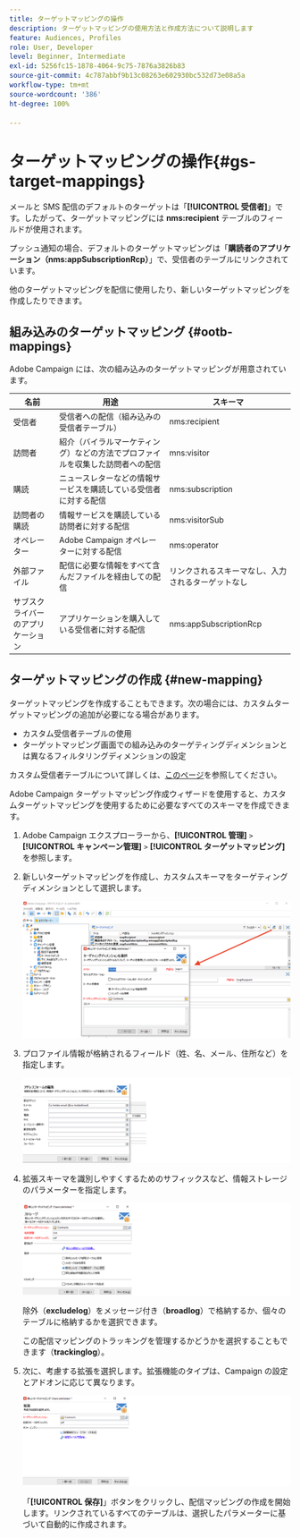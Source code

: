 ```yaml
---
title: ターゲットマッピングの操作
description: ターゲットマッピングの使用方法と作成方法について説明します
feature: Audiences, Profiles
role: User, Developer
level: Beginner, Intermediate
exl-id: 5256fc15-1878-4064-9c75-7876a3826b83
source-git-commit: 4c787abbf9b13c08263e602930bc532d73e08a5a
workflow-type: tm+mt
source-wordcount: '386'
ht-degree: 100%

---
```


# ターゲットマッピングの操作{#gs-target-mappings}

メールと SMS 配信のデフォルトのターゲットは「**[!UICONTROL 受信者]**」です。したがって、ターゲットマッピングには **nms:recipient** テーブルのフィールドが使用されます。

プッシュ通知の場合、デフォルトのターゲットマッピングは「**購読者のアプリケーション（nms:appSubscriptionRcp）**」で、受信者のテーブルにリンクされています。

他のターゲットマッピングを配信に使用したり、新しいターゲットマッピングを作成したりできます。

## 組み込みのターゲットマッピング {#ootb-mappings}

Adobe Campaign には、次の組み込みのターゲットマッピングが用意されています。

| 名前 | 用途 | スキーマ |
|---|---|---|
| 受信者 | 受信者への配信（組み込みの受信者テーブル） | nms:recipient |
| 訪問者 | 紹介（バイラルマーケティング）などの方法でプロファイルを収集した訪問者への配信 | mns:visitor |
| 購読 | ニュースレターなどの情報サービスを購読している受信者に対する配信 | nms:subscription |
| 訪問者の購読 | 情報サービスを購読している訪問者に対する配信 | nms:visitorSub |
| オペレーター | Adobe Campaign オペレーターに対する配信 | nms:operator |
| 外部ファイル | 配信に必要な情報をすべて含んだファイルを経由しての配信 | リンクされるスキーマなし、入力されるターゲットなし |
| サブスクライバーのアプリケーション | アプリケーションを購入している受信者に対する配信 | nms:appSubscriptionRcp |


## ターゲットマッピングの作成 {#new-mapping}

ターゲットマッピングを作成することもできます。次の場合には、カスタムターゲットマッピングの追加が必要になる場合があります。

* カスタム受信者テーブルの使用
* ターゲットマッピング画面での組み込みのターゲティングディメンションとは異なるフィルタリングディメンションの設定

カスタム受信者テーブルについて詳しくは、[このページ](../dev/custom-recipient.md)を参照してください。

Adobe Campaign ターゲットマッピング作成ウィザードを使用すると、カスタムターゲットマッピングを使用するために必要なすべてのスキーマを作成できます。

1. Adobe Campaign エクスプローラーから、**[!UICONTROL 管理]** `>` **[!UICONTROL キャンペーン管理]** `>` **[!UICONTROL ターゲットマッピング]**&#x200B;を参照します。

1. 新しいターゲットマッピングを作成し、カスタムスキーマをターゲティングディメンションとして選択します。

   ![](assets/new-target-mapping.png)


1. プロファイル情報が格納されるフィールド（姓、名、メール、住所など）を指定します。

   ![](assets/wf_new_mapping_define_join.png)

1. 拡張スキーマを識別しやすくするためのサフィックスなど、情報ストレージのパラメーターを指定します。

   ![](assets/wf_new_mapping_define_names.png)

   除外（**excludelog**）をメッセージ付き（**broadlog**）で格納するか、個々のテーブルに格納するかを選択できます。

   この配信マッピングのトラッキングを管理するかどうかを選択することもできます（**trackinglog**）。

1. 次に、考慮する拡張を選択します。拡張機能のタイプは、Campaign の設定とアドオンに応じて異なります。

   ![](assets/wf_new_mapping_define_extensions.png)

   「**[!UICONTROL 保存]**」ボタンをクリックし、配信マッピングの作成を開始します。リンクされているすべてのテーブルは、選択したパラメーターに基づいて自動的に作成されます。
